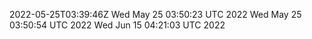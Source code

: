 2022-05-25T03:39:46Z
Wed May 25 03:50:23 UTC 2022
Wed May 25 03:50:54 UTC 2022
Wed Jun 15 04:21:03 UTC 2022
